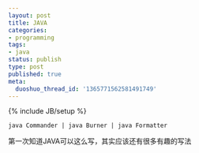 ```yaml
---
layout: post
title: JAVA
categories:
- programming
tags:
- java
status: publish
type: post
published: true
meta:
  duoshuo_thread_id: '1365771562581491749'
---
```

{% include JB/setup %}

    java Commander | java Burner | java Formatter

第一次知道JAVA可以这么写，其实应该还有很多有趣的写法							
		
